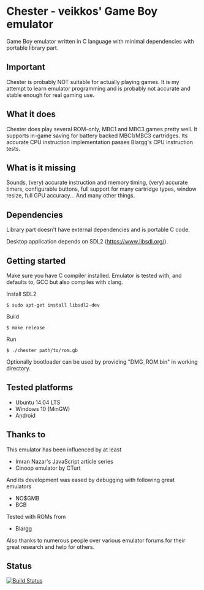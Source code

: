 # Chester - veikkos' Game Boy emulator

Game Boy emulator written in C language with minimal dependencies with portable library part.

## Important ##

Chester is probably NOT suitable for actually playing games. It is my attempt to learn emulator programming and is probably not accurate and stable enough for real gaming use.

## What it does ##

Chester does play several ROM-only, MBC1 and MBC3 games pretty well. It supports in-game saving for battery backed MBC1/MBC3 cartridges. Its accurate CPU instruction implementation passes Blargg's CPU instruction tests.

## What is it missing ##

Sounds, (very) accurate instruction and memory timing, (very) accurate timers, configurable buttons, full support for many cartridge types, window resize, full GPU accuracy... And many other things.

## Dependencies ##

Library part doesn't have external dependencies and is portable C code.

Desktop application depends on SDL2 (https://www.libsdl.org/).

## Getting started ##

Make sure you have C compiler installed. Emulator is tested with, and defaults to, GCC but also compiles with clang.

Install SDL2
```
$ sudo apt-get install libsdl2-dev
```

Build
```
$ make release
```

Run
```
$ ./chester path/to/rom.gb
```

Optionally bootloader can be used by providing "DMG_ROM.bin" in working directory.

## Tested platforms ##

* Ubuntu 14.04 LTS
* Windows 10 (MinGW)
* Android

## Thanks to ##

This emulator has been influenced by at least
* Imran Nazar's JavaScript article series
* Cinoop emulator by CTurt

And its development was eased by debugging with following great emulators
* NO$GMB
* BGB

Tested with ROMs from
* Blargg

Also thanks to numerous people over various emulator forums for their great research and help for others.

## Status

[![Build Status](https://api.travis-ci.org/veikkos/chester.svg?branch=public)](https://travis-ci.org/veikkos/chester)
